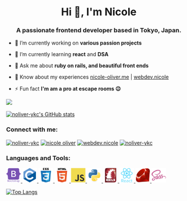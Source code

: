 
<h1 align="center">Hi 👋, I'm Nicole</h1>
<h3 align="center">A passionate frontend developer based in Tokyo, Japan.</h3>

- 🔭 I’m currently working on **various passion projects**

- 🌱 I’m currently learning **react** and **DSA**

- 💬 Ask me about **ruby on rails, and beautiful front ends**

- 📄 Know about my experiences [nicole-oliver.me](https://nicole-oliver.me) | [webdev.nicole](https://www.instagram.com/webdev.nicole/)

- ⚡ Fun fact **I'm am a pro at escape rooms 😉**

![](https://komarev.com/ghpvc/?username=noliver-ykc&style=flat-square&color=8a8aeb)

[![noliver-ykc's GitHub stats](https://github-readme-stats.vercel.app/api?username=noliver-ykc&count_private=true&theme=tokyonight)](https://github.com/anuraghazra/github-readme-stats)


<h3 align="left">Connect with me:</h3>
<p align="left">
<a href="https://codepen.io/noliver-ykc" target="blank"><img align="center" src="https://raw.githubusercontent.com/rahuldkjain/github-profile-readme-generator/master/src/images/icons/Social/codepen.svg" alt="noliver-ykc" height="30" width="40" /></a>
<a href="https://linkedin.com/in/nicole oliver" target="blank"><img align="center" src="https://raw.githubusercontent.com/rahuldkjain/github-profile-readme-generator/master/src/images/icons/Social/linked-in-alt.svg" alt="nicole oliver" height="30" width="40" /></a>
<a href="https://instagram.com/webdev.nicole" target="blank"><img align="center" src="https://raw.githubusercontent.com/rahuldkjain/github-profile-readme-generator/master/src/images/icons/Social/instagram.svg" alt="webdev.nicole" height="30" width="40" /></a>
<a href="https://dribbble.com/noliver-ykc" target="blank"><img align="center" src="https://raw.githubusercontent.com/rahuldkjain/github-profile-readme-generator/master/src/images/icons/Social/dribbble.svg" alt="noliver-ykc" height="30" width="40" /></a>
</p>

<h3 align="left">Languages and Tools:</h3>
<p align="left"> <a href="https://getbootstrap.com" target="_blank" rel="noreferrer"> <img src="https://raw.githubusercontent.com/devicons/devicon/master/icons/bootstrap/bootstrap-plain-wordmark.svg" alt="bootstrap" width="40" height="40"/> </a> <a href="https://www.cprogramming.com/" target="_blank" rel="noreferrer"> <img src="https://raw.githubusercontent.com/devicons/devicon/master/icons/c/c-original.svg" alt="c" width="40" height="40"/> </a> <a href="https://www.w3schools.com/css/" target="_blank" rel="noreferrer"> <img src="https://raw.githubusercontent.com/devicons/devicon/master/icons/css3/css3-original-wordmark.svg" alt="css3" width="40" height="40"/> </a> <a href="https://www.w3.org/html/" target="_blank" rel="noreferrer"> <img src="https://raw.githubusercontent.com/devicons/devicon/master/icons/html5/html5-original-wordmark.svg" alt="html5" width="40" height="40"/> </a> <a href="https://developer.mozilla.org/en-US/docs/Web/JavaScript" target="_blank" rel="noreferrer"> <img src="https://raw.githubusercontent.com/devicons/devicon/master/icons/javascript/javascript-original.svg" alt="javascript" width="40" height="40"/> </a> <a href="https://www.python.org" target="_blank" rel="noreferrer"> <img src="https://raw.githubusercontent.com/devicons/devicon/master/icons/python/python-original.svg" alt="python" width="40" height="40"/> </a> <a href="https://rubyonrails.org" target="_blank" rel="noreferrer"> <img src="https://raw.githubusercontent.com/devicons/devicon/master/icons/rails/rails-original-wordmark.svg" alt="rails" width="40" height="40"/> </a> <a href="https://reactjs.org/" target="_blank" rel="noreferrer"> <img src="https://raw.githubusercontent.com/devicons/devicon/master/icons/react/react-original-wordmark.svg" alt="react" width="40" height="40"/> </a> <a href="https://www.ruby-lang.org/en/" target="_blank" rel="noreferrer"> <img src="https://raw.githubusercontent.com/devicons/devicon/master/icons/ruby/ruby-original.svg" alt="ruby" width="40" height="40"/> </a> <a href="https://sass-lang.com" target="_blank" rel="noreferrer"> <img src="https://raw.githubusercontent.com/devicons/devicon/master/icons/sass/sass-original.svg" alt="sass" width="40" height="40"/> </a> </p>

[![Top Langs](https://github-readme-stats.vercel.app/api/top-langs/?username=noliver-ykc&layout=compact&theme=tokyonight)](https://github.com/anuraghazra/github-readme-stats)
